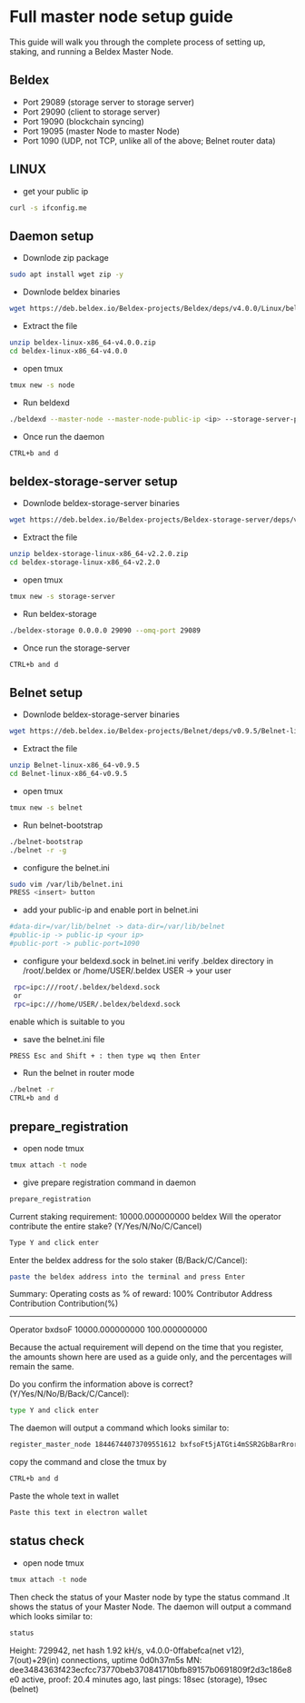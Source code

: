 # Full master node setup guide


This guide will walk you through the complete process of setting up, staking, and running a Beldex Master Node.

## Beldex

- Port 29089 (storage server to storage server)
- Port 29090 (client to storage server)
- Port 19090 (blockchain syncing)
- Port 19095 (master Node to master Node)
- Port 1090 (UDP, not TCP, unlike all of the above; Belnet router data)

## LINUX
- get your public ip
```sh
curl -s ifconfig.me
```
## Daemon setup
 - Downlode zip package
 ```sh
sudo apt install wget zip -y
```
- Downlode beldex binaries
```sh
wget https://deb.beldex.io/Beldex-projects/Beldex/deps/v4.0.0/Linux/beldex-linux-x86_64-v4.0.0.zip
```
- Extract the file
```sh
unzip beldex-linux-x86_64-v4.0.0.zip
cd beldex-linux-x86_64-v4.0.0
```
- open tmux 
```sh
tmux new -s node
```
- Run beldexd
```sh
./beldexd --master-node --master-node-public-ip <ip> --storage-server-port 29090
```
- Once run the daemon 
```sh
CTRL+b and d
```
## beldex-storage-server setup
- Downlode beldex-storage-server binaries
```sh
wget https://deb.beldex.io/Beldex-projects/Beldex-storage-server/deps/v2.2.0/beldex-storage-linux-x86_64-v2.2.0.zip
```
- Extract the file
```sh
unzip beldex-storage-linux-x86_64-v2.2.0.zip
cd beldex-storage-linux-x86_64-v2.2.0
```
- open tmux 
```sh
tmux new -s storage-server
```
- Run beldex-storage
```sh
./beldex-storage 0.0.0.0 29090 --omq-port 29089
```
- Once run the storage-server
```sh
CTRL+b and d
```


## Belnet setup

- Downlode beldex-storage-server binaries
```sh
wget https://deb.beldex.io/Beldex-projects/Belnet/deps/v0.9.5/Belnet-linux-x86_64-v0.9.5.zip
```
- Extract the file
```sh
unzip Belnet-linux-x86_64-v0.9.5
cd Belnet-linux-x86_64-v0.9.5
```
- open tmux 
```sh
tmux new -s belnet
```
- Run belnet-bootstrap
```sh
./belnet-bootstrap
./belnet -r -g
```
- configure the belnet.ini
```sh
sudo vim /var/lib/belnet.ini
PRESS <insert> button
```
- add your public-ip and enable port in belnet.ini
 ```sh
 #data-dir=/var/lib/belnet -> data-dir=/var/lib/belnet
 #public-ip -> public-ip <your ip>
 #public-port -> public-port=1090
 ```
 - configure your beldexd.sock in belnet.ini
 verify .beldex directory in /root/.beldex or /home/USER/.beldex
  USER -> your user
 ```sh
  rpc=ipc:///root/.beldex/beldexd.sock 
  or
  rpc=ipc:///home/USER/.beldex/beldexd.sock
```
  enable which is suitable to you
  - save the belnet.ini file
  ```sh
  PRESS Esc and Shift + : then type wq then Enter
  ```
- Run the belnet in router mode
```sh
./belnet -r
CTRL+b and d
```
## prepare_registration
- open node tmux
```sh
tmux attach -t node
```
- give prepare registration command in daemon
```sh
prepare_registration
```
Current staking requirement: 10000.000000000 beldex
Will the operator contribute the entire stake? (Y/Yes/N/No/C/Cancel)
```sh
Type Y and click enter
```
Enter the beldex address for the solo staker (B/Back/C/Cancel):
```sh
paste the beldex address into the terminal and press Enter
```
Summary:
Operating costs as % of reward: 100%
Contributor     Address  Contribution       Contribution(%)
___________     _______  ____________       _______________
Operator        bxdsoF   10000.000000000    100.000000000

Because the actual requirement will depend on the time that you register, the
amounts shown here are used as a guide only, and the percentages will remain
the same.

Do you confirm the information above is correct? (Y/Yes/N/No/B/Back/C/Cancel):
```sh
type Y and click enter
```
The daemon will output a command which looks similar to:
```sh
register_master_node 18446744073709551612 bxfsoFt5jATGti4mSSR2GbBarRrorBb3rJznj7grJjmBNHVXCRuGNSmAw9ogGFgPWhi8Lf5qMjMcWAThdw2eUWRP2Q3rbgRY7 18426744073709551612 1638876090 dee3484363f443ecfcc73770beb370841710bfb89157b0691809f2d3c186e8e0 f368785551675d4568f09f94a98f810a9541a5811d09c8c8245c59ad0d8e1e07ba7192db7967299cfe183d68dcc0290c54e4facfe9155a483fec6a7378194c09
```
copy the command and close the tmux by
```sh
CTRL+b and d
```
Paste the whole text in wallet
```sh
Paste this text in electron wallet
```
## status check
- open node tmux 
```sh
tmux attach -t node
```

Then check the status of your Master node by type the status command .It shows the status of your Master Node.
The daemon will output a command which looks similar to:
```sh
status
```
Height: 729942, net hash 1.92 kH/s, v4.0.0-0ffabefca(net v12), 7(out)+29(in) connections, uptime 0d0h37m5s
MN: dee3484363f423ecfcc73770beb370841710bfb89157b0691809f2d3c186e8e0 active, proof: 20.4 minutes ago, last pings: 18sec (storage), 19sec (belnet)
